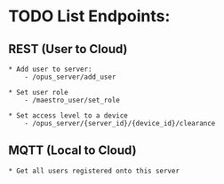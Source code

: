# TODO List Endpoints:

## REST (User to Cloud)
    * Add user to server:
        - /opus_server/add_user

    * Set user role
        - /maestro_user/set_role

    * Set access level to a device
        - /opus_server/{server_id}/{device_id}/clearance

## MQTT (Local to Cloud)
    * Get all users registered onto this server